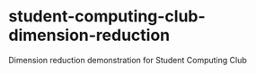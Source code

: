 # student-computing-club-dimension-reduction
Dimension reduction demonstration for Student Computing Club
